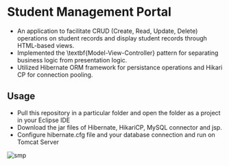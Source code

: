 # Student Management Portal
* An application to facilitate CRUD (Create, Read, Update, Delete) operations on student records and display student records through HTML-based views.
* Implemented the \textbf{Model-View-Controller} pattern for separating business logic from presentation logic.
* Utilized Hibernate ORM framework for persistance operations and Hikari CP for connection pooling.

## Usage 
* Pull this repository in a particular folder and open the folder as a project in your Eclipse IDE
* Download the jar files of Hibernate, HikariCP, MySQL connector and jsp.
* Configure hibernate.cfg file and your database connection and run on Tomcat Server 

  
 ![smp](https://github.com/vivekanand-vr/student_management_portal/assets/116813193/73a34abc-914a-45df-ab70-355f2affa86d)
